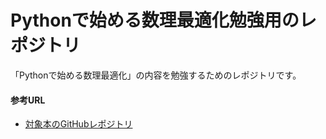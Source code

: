 # Pythonで始める数理最適化勉強用のレポジトリ
「Pythonで始める数理最適化」の内容を勉強するためのレポジトリです。
 #### 参考URL
  - [対象本のGitHubレポジトリ](https://github.com/ohmsha/PyOptBook)
